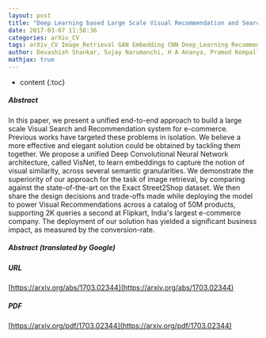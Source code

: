 ```yaml
---
layout: post
title: "Deep Learning based Large Scale Visual Recommendation and Search for E-Commerce"
date: 2017-03-07 11:58:36
categories: arXiv_CV
tags: arXiv_CV Image_Retrieval GAN Embedding CNN Deep_Learning Recommendation
author: Devashish Shankar, Sujay Narumanchi, H A Ananya, Pramod Kompalli, Krishnendu Chaudhury
mathjax: true
---
```


* content
{:toc}

##### Abstract
In this paper, we present a unified end-to-end approach to build a large scale Visual Search and Recommendation system for e-commerce. Previous works have targeted these problems in isolation. We believe a more effective and elegant solution could be obtained by tackling them together. We propose a unified Deep Convolutional Neural Network architecture, called VisNet, to learn embeddings to capture the notion of visual similarity, across several semantic granularities. We demonstrate the superiority of our approach for the task of image retrieval, by comparing against the state-of-the-art on the Exact Street2Shop dataset. We then share the design decisions and trade-offs made while deploying the model to power Visual Recommendations across a catalog of 50M products, supporting 2K queries a second at Flipkart, India's largest e-commerce company. The deployment of our solution has yielded a significant business impact, as measured by the conversion-rate.

##### Abstract (translated by Google)


##### URL
[https://arxiv.org/abs/1703.02344](https://arxiv.org/abs/1703.02344)

##### PDF
[https://arxiv.org/pdf/1703.02344](https://arxiv.org/pdf/1703.02344)

